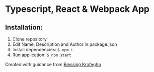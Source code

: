 # Typescript, React & Webpack App 

## Installation:
1. Clone repository
2. Edit Name, Description and Author in package.json
3.  Install dependencies: `$ npm i`
4. Run application: `$ npm start`

Created with guidance from [Blessing Krofegha](https://www.smashingmagazine.com/2020/05/typescript-modern-react-projects-webpack-babel/)